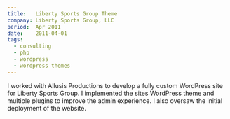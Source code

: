 ```yaml
---
title:   Liberty Sports Group Theme
company: Liberty Sports Group, LLC
period:  Apr 2011
date:    2011-04-01
tags:
  - consulting
  - php
  - wordpress
  - wordpress themes
---
```


I worked with Allusis Productions to develop a fully custom WordPress site for
Liberty Sports Group. I implemented the sites WordPress theme and multiple
plugins to improve the admin experience. I also oversaw the initial deployment
of the website.

<!--
**Biggest Challenge:** 

**Biggest Triumph:**
-->
